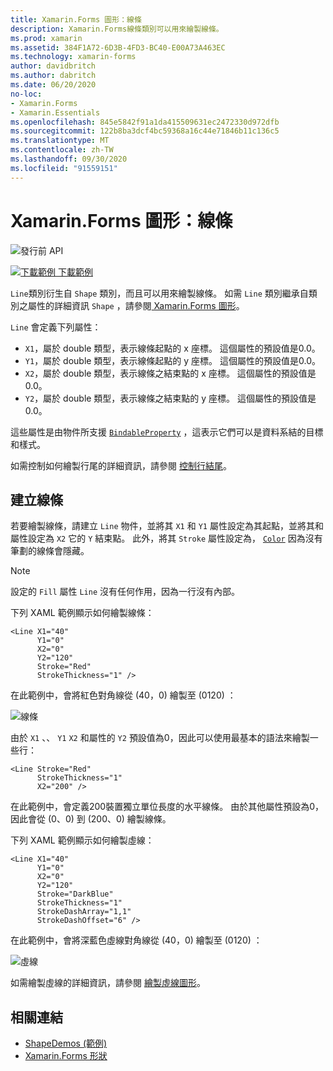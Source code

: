 ```yaml
---
title: Xamarin.Forms 圖形：線條
description: Xamarin.Forms線條類別可以用來繪製線條。
ms.prod: xamarin
ms.assetid: 384F1A72-6D3B-4FD3-BC40-E00A73A463EC
ms.technology: xamarin-forms
author: davidbritch
ms.author: dabritch
ms.date: 06/20/2020
no-loc:
- Xamarin.Forms
- Xamarin.Essentials
ms.openlocfilehash: 845e5842f91a1da415509631ec2472330d972dfb
ms.sourcegitcommit: 122b8ba3dcf4bc59368a16c44e71846b11c136c5
ms.translationtype: MT
ms.contentlocale: zh-TW
ms.lasthandoff: 09/30/2020
ms.locfileid: "91559151"
---
```

# <a name="no-locxamarinforms-shapes-line"></a>Xamarin.Forms 圖形：線條

![發行前 API](~/media/shared/preview.png)

[![下載範例](~/media/shared/download.png) 下載範例](https://docs.microsoft.com/samples/xamarin/xamarin-forms-samples/userinterface-shapesdemos/)

`Line`類別衍生自 `Shape` 類別，而且可以用來繪製線條。 如需 `Line` 類別繼承自類別之屬性的詳細資訊 `Shape` ，請參閱[ Xamarin.Forms 圖形](index.md)。

`Line` 會定義下列屬性：

- `X1`，屬於 double 類型，表示線條起點的 x 座標。 這個屬性的預設值是0.0。
- `Y1`，屬於 double 類型，表示線條起點的 y 座標。 這個屬性的預設值是0.0。
- `X2`，屬於 double 類型，表示線條之結束點的 x 座標。 這個屬性的預設值是0.0。
- `Y2`，屬於 double 類型，表示線條之結束點的 y 座標。 這個屬性的預設值是0.0。

這些屬性是由物件所支援 [`BindableProperty`](xref:Xamarin.Forms.BindableProperty) ，這表示它們可以是資料系結的目標和樣式。

如需控制如何繪製行尾的詳細資訊，請參閱 [控制行結尾](index.md#control-line-ends)。

## <a name="create-a-line"></a>建立線條

若要繪製線條，請建立 `Line` 物件，並將其 `X1` 和 `Y1` 屬性設定為其起點，並將其和屬性設定為 `X2` 它的 `Y` 結束點。 此外，將其 `Stroke` 屬性設定為， [`Color`](xref:Xamarin.Forms.Color) 因為沒有筆劃的線條會隱藏。

> [!NOTE]
> 設定的 `Fill` 屬性 `Line` 沒有任何作用，因為一行沒有內部。

下列 XAML 範例顯示如何繪製線條：

```xaml
<Line X1="40"
      Y1="0"
      X2="0"
      Y2="120"
      Stroke="Red"
      StrokeThickness="1" />
```

在此範例中，會將紅色對角線從 (40，0) 繪製至 (0120) ：

![線條](line-images/line.png "線")

由於 `X1` 、、 `Y1` `X2` 和屬性的 `Y2` 預設值為0，因此可以使用最基本的語法來繪製一些行：

```xaml
<Line Stroke="Red"
      StrokeThickness="1"
      X2="200" />
```

在此範例中，會定義200裝置獨立單位長度的水平線條。 由於其他屬性預設為0，因此會從 (0、0) 到 (200、0) 繪製線條。

下列 XAML 範例顯示如何繪製虛線：

```xaml
<Line X1="40"
      Y1="0"
      X2="0"
      Y2="120"
      Stroke="DarkBlue"
      StrokeThickness="1"
      StrokeDashArray="1,1"
      StrokeDashOffset="6" />
```

在此範例中，會將深藍色虛線對角線從 (40，0) 繪製至 (0120) ：

![虛線](line-images/dashed-line.png "虛線")

如需繪製虛線的詳細資訊，請參閱 [繪製虛線圖形](index.md#draw-dashed-shapes)。

## <a name="related-links"></a>相關連結

- [ShapeDemos (範例) ](/samples/xamarin/xamarin-forms-samples/userinterface-shapesdemos/)
- [Xamarin.Forms 形狀](index.md)